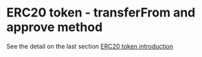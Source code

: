 # ERC20 token - transferFrom and approve method

See the detail on the last section [ERC20 token introduction](https://colorfullife.ml/pages/diary/erics-daily-life/eric53/#5-0)
